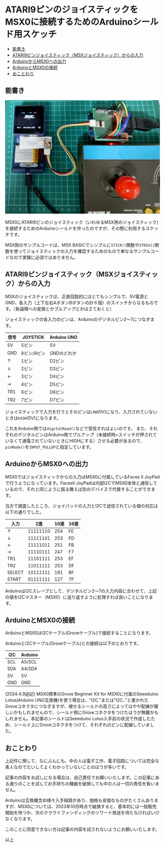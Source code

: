 # ATARI9ピンのジョイスティックをMSX0に接続するためのArduinoシールド用スケッチ<!-- omit in toc -->

- [能書き](#能書き)
- [ATARI9ピンジョイスティック（MSXジョイスティック）からの入力](#atari9ピンジョイスティックmsxジョイスティックからの入力)
- [ArduinoからMSX0への出力](#arduinoからmsx0への出力)
- [ArduinoとMSX0の接続](#arduinoとmsx0の接続)
- [おことわり](#おことわり)

## 能書き

![JoyStick to MSX0](./image/joystick_to_msx0.jpg "JoyStick to MSX0")

MSX0にATARI9ピンのジョイスティック（いわゆるMSX用のジョイスティック）を接続するためのArduinoシールドを作ったのですが、その際に利用するスケッチです。

MSX側のサンプルコードは、MSX BASICでシンプルに`STICK()`関数や`STRIG()`関数を使ってジョイスティックの入力を確認するためのもので単なるサンプルコードなので実験に必須ではありません。

## ATARI9ピンジョイスティック（MSXジョイスティック）からの入力

MSXのジョイスティックは、正直回路的にはとてもシンプルで、5V電源とGND、各入力（上下左右AボタンBボタンの計６個）のスイッチからなるものです。（負論理への変換とかプルアップとかはさておくと）

ジョイスティックの各入力のピンは、Arduinoのデジタルピン2〜7につなぎます。

|信号|JOYSTICK   |Arduino UNO  |
|----|-----------|-------------|
|5V  |5ピン      |5V           |
|GND |8ピン/9ピン|GNDのどれか  |
|↑  |1ピン      |D2ピン       |
|↓  |2ピン      |D3ピン       |
|←  |3ピン      |D4ピン       |
|→  |4ピン      |D5ピン       |
|TR1 |6ピン      |D6ピン       |
|TR2 |7ピン      |D7ピン       |

ジョイスティックで入力を行うとそのピンは`LOW`(0V)になり、入力されていないときは`HIGH`(5V)になります。

これをArduino側では`digitalRead()`などで受信すればよいのです。
また、それぞれのデジタルピンはArduino側でプルアップ（未接続時=スイッチが押されていなくて通電されていないときにHIGHにする）させる必要があるので、`pinMode()`を`INPUT_PULLUP`と指定しています。


## ArduinoからMSX0への出力

MSX0ではジョイスティックからの入力はMSX0に付属しているFaces II JoyPadで行うようになっています。FacesII JoyPadは内部I2CでMSX0本体と通信しているので、それと同じように振る舞えば別のデバイスで代替することができます。

当方で調査したところ、ジョイパッドの入力とI2Cで送信されている値の対応は以下の通りでした。

|入力   |2進     |10進|16進|
|-------|--------|----|----|
|↑     |11111110|254 |FE  |
|↓     |11111101|253 |FD  |
|←     |11111011|251 |FB  |
|→     |11110111|247 |F7  |
|TR1    |11101111|253 |EF  |
|TR2    |11011111|253 |DF  |
|SELECT |10111111|191 |BF  |
|START  |01111111|127 |7F  |

ArduinoはI2Cスレーブとして、デジタルピン2〜7の入力内容に合わせて、上記の値をI2Cマスター（MSX0）に送り返すように処理すれば良いことになります。


## ArduinoとMSX0の接続

ArduinoとMSX0はI2Cケーブル(Groveケーブル)で接続することになります。

ArduinoとI2Cケーブル(Groveケーブル)との接続は以下のとおりです。

|I2C |Arduino |
|----|--------|
|SCL |A5/SCL  |
|SDA |A4/SDA  |
|5V  |5V      |
|GND |GND     |

(2024.4.9追記)
MSX0標準のGrove Beginner Kit for MSX0に付属のSeeeduino Lotus(Arduino UNO互換機)を使う場合は、"I2C."または"I2C.."と書かれたGroveコネクタにつなぎますが、被せるシールドの高さによってはやや配線が厳しいかもしれませんので、シールド側にGroveコネクタをつけたほうが無難かもしれません。本記事のシールドはSeeeduino Lotus入手前の状況で作成したため、シールド上にGroveコネクタをつけて、それぞれのピンに配線していました。

## おことわり

上記件に関して、なにぶんにも、中の人は電子工作、電子回路については完全な素人なのでたいしてよくわかっていないことのほうが多いです。

記事の内容をお試しになる場合は、自己責任でお願いいたします。この記事にある通りのことを試してお手持ちの機器を破損しても中の人は一切の責任を負いません。

Arduinoは互換機含め様々入手経路があり、価格も安価なものがたくさんありますが、MSX0については、2023年10月時点で破損すると、基本的には一般販売開始を待つか、次のクラウドファンディングのリワード発送を待たなければいけなくなります。

このことに同意できない方は記事の内容を試されないようにお願いいたします。

以上
